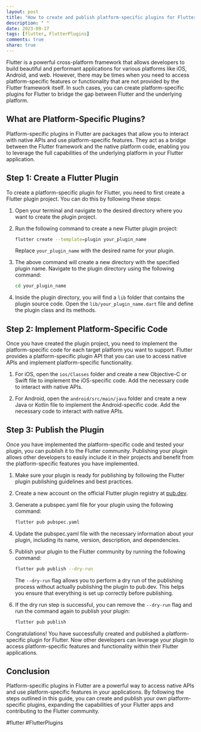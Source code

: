 ```yaml
---
layout: post
title: "How to create and publish platform-specific plugins for Flutter."
description: " "
date: 2023-09-17
tags: [flutter, FlutterPlugins]
comments: true
share: true
---
```


Flutter is a powerful cross-platform framework that allows developers to build beautiful and performant applications for various platforms like iOS, Android, and web. However, there may be times when you need to access platform-specific features or functionality that are not provided by the Flutter framework itself. In such cases, you can create platform-specific plugins for Flutter to bridge the gap between Flutter and the underlying platform.

## What are Platform-Specific Plugins?

Platform-specific plugins in Flutter are packages that allow you to interact with native APIs and use platform-specific features. They act as a bridge between the Flutter framework and the native platform code, enabling you to leverage the full capabilities of the underlying platform in your Flutter application.

## Step 1: Create a Flutter Plugin

To create a platform-specific plugin for Flutter, you need to first create a Flutter plugin project. You can do this by following these steps:

1. Open your terminal and navigate to the desired directory where you want to create the plugin project.
2. Run the following command to create a new Flutter plugin project:

   ```bash
   flutter create --template=plugin your_plugin_name
   ```

   Replace `your_plugin_name` with the desired name for your plugin.

3. The above command will create a new directory with the specified plugin name. Navigate to the plugin directory using the following command:

   ```bash
   cd your_plugin_name
   ```

4. Inside the plugin directory, you will find a `lib` folder that contains the plugin source code. Open the `lib/your_plugin_name.dart` file and define the plugin class and its methods.

## Step 2: Implement Platform-Specific Code

Once you have created the plugin project, you need to implement the platform-specific code for each target platform you want to support. Flutter provides a platform-specific plugin API that you can use to access native APIs and implement platform-specific functionality.

1. For iOS, open the `ios/Classes` folder and create a new Objective-C or Swift file to implement the iOS-specific code. Add the necessary code to interact with native APIs.

2. For Android, open the `android/src/main/java` folder and create a new Java or Kotlin file to implement the Android-specific code. Add the necessary code to interact with native APIs.

## Step 3: Publish the Plugin

Once you have implemented the platform-specific code and tested your plugin, you can publish it to the Flutter community. Publishing your plugin allows other developers to easily include it in their projects and benefit from the platform-specific features you have implemented.

1. Make sure your plugin is ready for publishing by following the Flutter plugin publishing guidelines and best practices.

2. Create a new account on the official Flutter plugin registry at [pub.dev](https://pub.dev).

3. Generate a pubspec.yaml file for your plugin using the following command:

   ```bash
   flutter pub pubspec.yaml
   ```

4. Update the pubspec.yaml file with the necessary information about your plugin, including its name, version, description, and dependencies.

5. Publish your plugin to the Flutter community by running the following command:

   ```bash
   flutter pub publish --dry-run
   ```

   The `--dry-run` flag allows you to perform a dry run of the publishing process without actually publishing the plugin to pub.dev. This helps you ensure that everything is set up correctly before publishing.

6. If the dry run step is successful, you can remove the `--dry-run` flag and run the command again to publish your plugin:

   ```bash
   flutter pub publish
   ```

Congratulations! You have successfully created and published a platform-specific plugin for Flutter. Now other developers can leverage your plugin to access platform-specific features and functionality within their Flutter applications.

## Conclusion

Platform-specific plugins in Flutter are a powerful way to access native APIs and use platform-specific features in your applications. By following the steps outlined in this guide, you can create and publish your own platform-specific plugins, expanding the capabilities of your Flutter apps and contributing to the Flutter community.

#flutter #FlutterPlugins